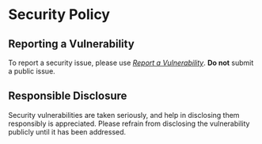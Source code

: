 # Security Policy

## Reporting a Vulnerability

To report a security issue, please use [*Report a Vulnerability*](https://github.com/offa/release-tool/security/advisories/new). **Do not** submit a public issue.

## Responsible Disclosure

Security vulnerabilities are taken seriously, and help in disclosing them responsibly is appreciated. Please refrain from disclosing the vulnerability publicly until it has been addressed.
